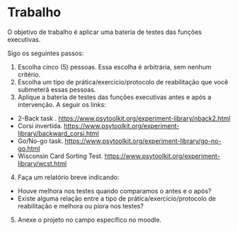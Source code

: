 # Trabalho 

O objetivo de trabalho é aplicar uma bateria de testes das funções executivas.

Sigo os seguintes passos:

1. Escolha cinco (5) pessoas. Essa escolha é arbitrária, sem nenhum critério.
2. Escolha um tipo de prática/exercício/protocolo de reabilitação que você submeterá essas pessoas.
3. Aplique a bateria de testes das funções executivas antes e após a intervenção. A seguir os links:
- 2-Back task .  https://www.psytoolkit.org/experiment-library/nback2.html
- Corsi invertida. https://www.psytoolkit.org/experiment-library/backward_corsi.html
-  Go/No-go task.  https://www.psytoolkit.org/experiment-library/go-no-go.html
- Wisconsin Card Sorting Test. https://www.psytoolkit.org/experiment-library/wcst.html
4. Faça um relatório breve indicando:
- Houve melhora nos testes quando comparamos o antes e o após?
- Existe alguma relação entre a tipo de prática/exercício/protocolo de reabilitação e melhora ou piora nos testes?

5. Anexe o projeto no campo específico no moodle.
